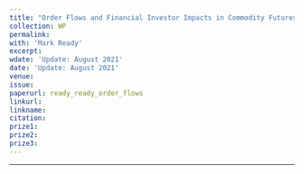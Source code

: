 ```yaml
---
title: "Order Flows and Financial Investor Impacts in Commodity Futures Markets"
collection: WP
permalink: 
with: 'Mark Ready'
excerpt: 
wdate: 'Update: August 2021'
date: 'Update: August 2021'
venue: 
issue:
paperurl: ready_ready_order_flows
linkurl:
linkname:
citation: 
prize1: 
prize2: 
prize3: 
---
```


---
